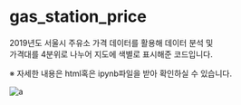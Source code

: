 # gas_station_price
2019년도 서울시 주유소 가격 데이터를 활용해 데이터 분석 및    
가격대를 4분위로 나누어 지도에 색별로 표시해준 코드입니다.  

※ 자세한 내용은 html혹은 ipynb파일을 받아 확인하실 수 있습니다.

![a](https://user-images.githubusercontent.com/105038597/193801652-e160fd86-65e0-4a01-b4e5-2585df5744e6.gif)
